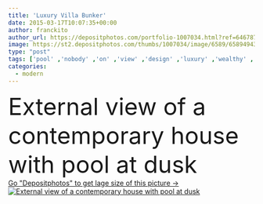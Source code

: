 ```yaml
---
title: 'Luxury Villa Bunker'
date: 2015-03-17T10:07:35+00:00
author: franckito
author_url: https://depositphotos.com/portfolio-1007034.html?ref=64678756
image: https://st2.depositphotos.com/thumbs/1007034/image/6589/65894943/api_thumb_450.jpg?forcejpeg=true
type: "post"
tags: ['pool' ,'nobody' ,'on' ,'view' ,'design' ,'luxury' ,'wealthy' ,'wealth' ,'beautiful' ,'holiday' ,'Decor' ,'vacations' ,'outdoors' ,'garden' ,'water' ,'rich' ,'chair' ,'terrace' ,'style' ,'modern' ,'concept' ,'architecture' ,'building' ,'construction' ,'exterior' ,'house' ,'window' ,'indoor' ,'home' ,'luxurious' ,'woman' ,'with' ,'lifestyle' ,'furniture' ,'mansion' ,'property' ,'private' ,'recreation' ,'outside' ,'concrete' ,'residential' ,'swimming' ,'relaxing' ,'villa' ,'designer' ,'sofa' ,'deck' ,'contemporary' ,'homes' ,'prestige' ]
categories: 
  - modern
---
```

<div aling="center">
            <font size="60"> External view of a contemporary house with pool at dusk</font>   
</div>
<div>
    <a href='https://st2.depositphotos.com/thumbs/1007034/image/6589/65894943/api_thumb_450.jpg?forcejpeg=true?ref=64678756' target=_blank > Go "Depositphotos" to get lage size of this picture ->
        <img href='https://st2.depositphotos.com/thumbs/1007034/image/6589/65894943/api_thumb_450.jpg?forcejpeg=true?ref=64678756' src='https://st2.depositphotos.com/1007034/6589/i/950/depositphotos_65894943-stock-photo-luxury-villa-bunker.jpg?forcejpeg=true' alt='External view of a contemporary house with pool at dusk' >
    </a>
</div>

